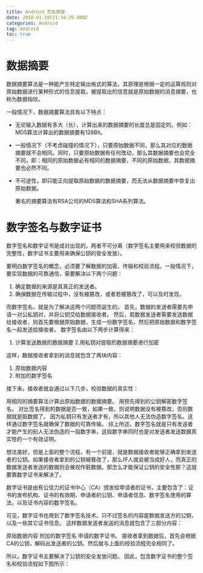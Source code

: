 ```yaml
---
title: Android 签名原理
date: 2018-01-18T21:34:29.000Z
categories: Android
tag: Android
toc: true
---
```


# 数据摘要

数据摘要算法是一种能产生特定输出格式的算法，其原理是根据一定的运算规则对原始数据进行某种形式的信息提取，被提取出的信息就是原始数据的消息摘要，也称为数据指纹。

一般情况下，数据摘要算法具有以下特点：

-   无论输入数据有多大（长），计算出来的数据摘要的长度总是固定的。例如：MD5算法计算出的数据摘要有128Bit。
-   一般情况下（不考虑碰撞的情况下），只要原始数据不同，那么其对应的数据摘要就不会相同。同时，只要原始数据有任何改动，那么其数据摘要也会完全不同。即：相同的原始数据必有相同的数据摘要，不同的原始数据，其数据摘要也必然不同。
-   不可逆性，即只能正向提取原始数据的数据摘要，而无法从数据摘要中恢复出原始数据。

    著名的摘要算法有RSA公司的MD5算法和SHA系列算法。

    <!-- more -->

# 数字签名与数字证书

数字签名和数字证书是成对出现的，两者不可分离（数字签名主要用来校验数据的完整性，数字证书主要用来确保公钥的安全发放）。

要明白数字签名的概念，必须要了解数据的加密、传输和校验流程。一般情况下，要实现数据的可靠通信，需要解决以下两个问题：

1. 确定数据的来源是其真正的发送者。
2. 确保数据在传输过程中，没有被篡改，或者若被篡改了，可以及时发现。

而数字签名，就是为了解决这两个问题而诞生的。 首先，数据的发送者需要先申请一对公私钥对，并将公钥交给数据接收者。 然后，若数据发送者需要发送数据给接收者，则首先要根据原始数据，生成一份数字签名，然后把原始数据和数字签名一起发送给接收者。 数字签名由以下两步计算得来：

1. 计算发送数据的数据摘要 2.用私钥对提取的数据摘要进行加密

这样，数据接收者拿到的消息就包含了两块内容：

1. 原始数据内容
2. 附加的数字签名

接下来，接收者就会通过以下几步，校验数据的真实性：

用相同的摘要算法计算出原始数据的数据摘要。 用预先得到的公钥解密数字签名。 对比签名得到的数据是否一致，如果一致，则说明数据没有被篡改，否则数据就是脏数据了。 因为私钥只有发送者才有，所以其他人无法伪造数字签名。这样通过数字签名就确保了数据的可靠传输。 综上所述，数字签名就是只有发送者才能产生的别人无法伪造的一段数字串，这段数字串同时也是对发送者发送数据真实性的一个有效证明。

想法虽好，但是上面的整个流程，有一个前提，就是数据接收者能够正确拿到发送者的公钥。如果接收者拿到的公钥被篡改了，那么坏人就会被当成好人，而真正的数据发送者发送的数据则会被视作脏数据。那怎么才能保证公钥的安全性那？这就要靠数字证书来解决了。

数字证书是由有公信力的证书中心（CA）颁发给申请者的证书，主要包含了：证书的发布机构、证书的有效期、申请者的公钥、申请者信息、数字签名使用的算法，以及证书内容的数字签名。

可见，数字证书也用到了数字签名技术。只不过签名的内容是数据发送方的公钥，以及一些其它证书信息。 这样数据发送者发送的消息就包含了三部分内容：

原始数据内容 附加的数字签名 申请的数字证书。 接收者拿到数据后，首先会根据CA的公钥，解码出发送者的公钥。然后就与上面的校验流程完全相同了。

所以，数字证书主要解决了公钥的安全发放问题。 因此，包含数字证书的整个签名和校验流程如下图所示：
